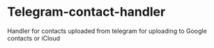 # Telegram-contact-handler
Handler for contacts uploaded from telegram for uploading to Google contacts or iCloud
